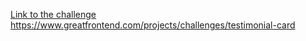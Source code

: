 <!-- Use Ctrl/Cmd + Shift + V in VS Code to preview this Markdown file. -->

[Link to the challenge](https://www.greatfrontend.com/projects/challenges/testimonial-card)
https://www.greatfrontend.com/projects/challenges/testimonial-card
